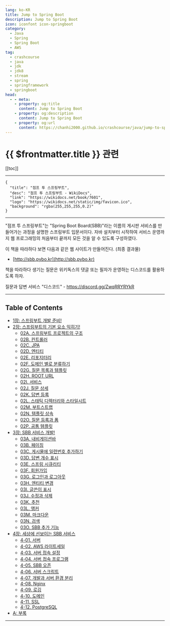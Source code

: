 ```yaml
---
lang: ko-KR
title: Jump to Spring Boot
description: Jump to Spring Boot
icon: iconfont icon-springboot
category:
  - Java
  - Spring
  - Spring Boot
  - AWS
tag: 
  - crashcourse
  - java
  - jdk
  - jdk8
  - stream
  - spring
  - springframework
  - springboot
head:
  - - meta:
    - property: og:title
      content: Jump to Spring Boot
    - property: og:description
      content: Jump to Spring Boot
    - property: og:url
      content: https://chanhi2000.github.io/crashcourse/java/jump-to-spring-boot.html
---
```


# {{ $frontmatter.title }} 관련

[[toc]]

---

```component VPCard
{
  "title": "점프 투 스프링부트",
  "desc": "점프 투 스프링부트 - WikiDocs",
  "link": "https://wikidocs.net/book/7601",
  "logo": "https://wikidocs.net/static/img/favicon.ico",
  "background": "rgba(255,255,255,0.2)"
}
```

---

"점프 투 스프링부트"는 "Spring Boot Board(SBB)"라는 이름의 게시판 서비스를 만들어가는 과정을 설명한 스프링부트 입문서이다. 자바 설치부터 시작하여 서비스 운영까지 웹 프로그래밍의 처음부터 끝까지 모든 것을 알 수 있도록 구성하였다.

이 책을 따라하다 보면 다음과 같은 웹 사이트가 만들어진다. (최종 결과물)

- [http://sbb.pybo.kr](http://sbb.pybo.kr)

책을 따라하다 생기는 질문은 위키독스의 댓글 또는 필자가 운영하는 디스코드를 활용하도록 하자.

질문과 답변 서비스 "디스코드" - https://discord.gg/ZwqRRYRYkR

---

## Table of Contents

- [1장: 스프링부트 개발 준비!](01.md)
- [2장: 스프링부트의 기본 요소 익히기!](02.md)
  - [02A. 스프링부트 프로젝트의 구조](02A.md)
  - [02B. 컨트롤러](02B.md)
  - [02C. JPA](02C.md)
  - [02D. 엔티티](02D.md)
  - [02E. 리포지터리](02E.md)
  - [02F. 도메인 별로 분류하기](02F.md)
  - [02G. 질문 목록과 템플릿](02G.md)
  - [02H. ROOT URL](02H.md)
  - [02I. 서비스](02I.md)
  - [02J. 질문 상세](02J.md)
  - [02K. 답변 등록](02K.md)
  - [02L. 스태틱 디렉터리와 스타일시트](02L.md)
  - [02M. 부트스트랩](02M.md)
  - [02N. 템플릿 상속](02N.md)
  - [02O. 질문 등록과 폼](02O.md)
  - [02P. 공통 템플릿](02P.md)
- [3장: SBB 서비스 개발!](03.md)
  - [03A. 내비게이션바](03A.md)
  - [03B. 페이징](03B.md)
  - [03C. 게시물에 일련번호 추가하기](03C.md)
  - [03D. 답변 개수 표시](03D.md)
  - [03E. 스프링 시큐리티](03E.md)
  - [03F. 회원가입](03F.md)
  - [03G. 로그인과 로그아웃](03G.md)
  - [03H. 엔티티 변경](03H.md)
  - [03I. 글쓴이 표시](03I.md)
  - [03J. 수정과 삭제](03J.md)
  - [03K. 추천](03K.md)
  - [03L. 앵커](03L.md)
  - [03M. 마크다운](03M.md)
  - [03N. 검색](03N.md)
  - [03O. SBB 추가 기능](03O.md)
- [4장: 세상에 선보이는 SBB 서비스](04.md)
  - [4-01. 서버](04A.md)
  - [4-02. AWS 라이트세일](04B.md)
  - [4-03. 서버 접속 설정](04C.md)
  - [4-04. 서버 접속 프로그램](04.md)
  - [4-05. SBB 오픈](04E.md)
  - [4-06. 서버 스크립트](04F.md)
  - [4-07. 개발과 서버 환경 분리](04G.md)
  - [4-08. Nginx](04H.md)
  - [4-09. 로깅](04I.md)
  - [4-10. 도메인](04J.md)
  - [4-11. SSL](04K.md)
  - [4-12. PostgreSQL](04L.md)
- [A: 부록](a.md)

---

<TagLinks />